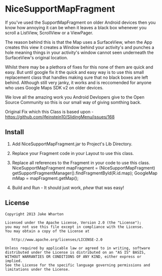 NiceSupportMapFragment
======================

If you've used the SupportMapFragment on older Android devices then you know how annoying it can be when it leaves a black box whenever you scroll a ListView, ScrollView or a ViewPager.

The reason behind this is that the Map uses a SurfaceView, when the App creates this view it creates a Window behind your activity's and punches a hole meaning things in your activity's window cannot seen underneath the SurfaceView's original location. 

Whilst there may be a plethora of fixes for this none of them are quick and easy.  But until google fix it the quick and easy way is to use this small replacement class that handles making sure that no black boxes are left behind. Although still very janky, it works and is reccomended for anyone who uses Google Maps SDK v2 on older devices.

We love all the amazing work you Android Devlopers give to the Open Source Community so this is our small way of giving somthing back.

Original Fix which this Class is based upon -  https://github.com/jfeinstein10/SlidingMenu/issues/168

Install
-------

1. Add NiceSupportMapFragment.jar to Project's Lib Directory.
2. Replace your Fragment code in your Layout to use this class.
    <fragment
          android:id="@+id/map"
          android:layout_width="match_parent"
          android:layout_height="match_parent"
          android:name="com.NyxDigital.NiceSupportMapFragment"/>

3. Replace all references to the Fragment in your code to use this class.
    NiceSupportMapFragment mapFragment = (NiceSupportMapFragment) getSupportFragmentManager().findFragmentById(R.id.map);
    GoogleMap mMap = mapFragment.getMap();

4. Build and Run - It should just work, *phew* that was easy!


License
-------

    Copyright 2013 Jake Wharton

    Licensed under the Apache License, Version 2.0 (the "License");
    you may not use this file except in compliance with the License.
    You may obtain a copy of the License at

       http://www.apache.org/licenses/LICENSE-2.0

    Unless required by applicable law or agreed to in writing, software
    distributed under the License is distributed on an "AS IS" BASIS,
    WITHOUT WARRANTIES OR CONDITIONS OF ANY KIND, either express or implied.
    See the License for the specific language governing permissions and
    limitations under the License.

